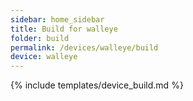```yaml
---
sidebar: home_sidebar
title: Build for walleye
folder: build
permalink: /devices/walleye/build
device: walleye
---
```

{% include templates/device_build.md %}
